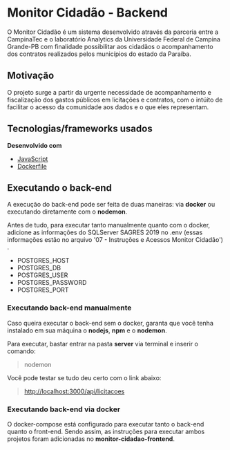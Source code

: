 # Monitor Cidadão - Backend

O Monitor Cidadão é um sistema desenvolvido através da parceria entre a CampinaTec e o laboratório Analytics da Universidade Federal de Campina Grande-PB com finalidade possibilitar aos cidadãos o acompanhamento dos contratos realizados pelos municípios do estado da Paraíba.


## Motivação

O projeto surge a partir da urgente necessidade de acompanhamento e fiscalização dos gastos públicos em licitações e contratos, com o intúito de facilitar o acesso da comunidade aos dados e o que eles representam.


## Tecnologias/frameworks usados

<b>Desenvolvido com</b>
- [JavaScript](https://www.javascript.com/)
- [Dockerfile](https://www.docker.com/)


## Executando o back-end

A execução do back-end pode ser feita de duas maneiras: via **docker** ou executando diretamente com o **nodemon**. 

Antes de tudo, para executar tanto manualmente quanto com o docker, adicione as informações do SQLServer SAGRES 2019 no .env (essas informações estão no arquivo '07 - Instruções e Acessos Monitor Cidadão') .

- POSTGRES_HOST
- POSTGRES_DB
- POSTGRES_USER
- POSTGRES_PASSWORD
- POSTGRES_PORT

### Executando back-end manualmente

Caso queira executar o back-end sem o docker, garanta que você tenha instalado em sua máquina o **nodejs**, **npm** e o **nodemon**.

Para executar, bastar entrar na pasta **server** via terminal e inserir o comando:

> nodemon

Você pode testar se tudo deu certo com o link abaixo:

>  [http://localhost:3000/api/licitacoes](http://localhost:3000/api/licitacoes)

### Executando back-end via docker
O docker-compose está configurado para executar tanto o back-end quanto o front-end. Sendo assim, as instruções para executar ambos projetos foram adicionadas no **monitor-cidadao-frontend**.

